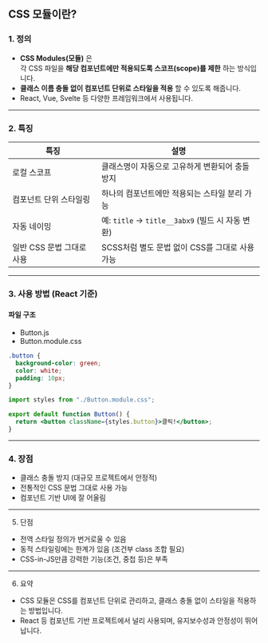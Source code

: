 ## CSS 모듈이란?

### 1. 정의

- **CSS Modules(모듈)** 은  
  각 CSS 파일을 **해당 컴포넌트에만 적용되도록 스코프(scope)를 제한** 하는 방식입니다.
- **클래스 이름 충돌 없이 컴포넌트 단위로 스타일을 적용** 할 수 있도록 해줍니다.
- React, Vue, Svelte 등 다양한 프레임워크에서 사용됩니다.

---

### 2. 특징

| 특징                      | 설명                                             |
| ------------------------- | ------------------------------------------------ |
| 로컬 스코프               | 클래스명이 자동으로 고유하게 변환되어 충돌 방지  |
| 컴포넌트 단위 스타일링    | 하나의 컴포넌트에만 적용되는 스타일 분리 가능    |
| 자동 네이밍               | 예: `title` → `title__3abx9` (빌드 시 자동 변환) |
| 일반 CSS 문법 그대로 사용 | SCSS처럼 별도 문법 없이 CSS를 그대로 사용 가능   |

---

### 3. 사용 방법 (React 기준)

#### 파일 구조

- Button.js
- Button.module.css

```css
.button {
  background-color: green;
  color: white;
  padding: 10px;
}
```

```jsx
import styles from "./Button.module.css";

export default function Button() {
  return <button className={styles.button}>클릭!</button>;
}
```

---

### 4. 장점

- 클래스 충돌 방지 (대규모 프로젝트에서 안정적)
- 전통적인 CSS 문법 그대로 사용 가능
- 컴포넌트 기반 UI에 잘 어울림

---

5. 단점

- 전역 스타일 정의가 번거로울 수 있음
- 동적 스타일링에는 한계가 있음 (조건부 class 조합 필요)
- CSS-in-JS만큼 강력한 기능(조건, 중첩 등)은 부족

---

6. 요약

- CSS 모듈은 CSS를 컴포넌트 단위로 관리하고, 클래스 충돌 없이 스타일을 적용하는 방법입니다.
- React 등 컴포넌트 기반 프로젝트에서 널리 사용되며, 유지보수성과 안정성이 뛰어납니다.

